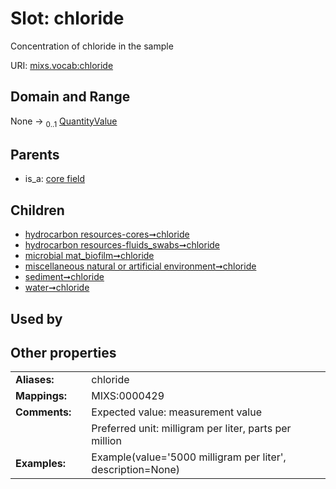 
# Slot: chloride


Concentration of chloride in the sample

URI: [mixs.vocab:chloride](https://w3id.org/mixs/vocab/chloride)


## Domain and Range

None &#8594;  <sub>0..1</sub> [QuantityValue](QuantityValue.md)

## Parents

 *  is_a: [core field](core_field.md)

## Children

 *  [hydrocarbon resources-cores➞chloride](hydrocarbon_resources_cores_chloride.md)
 *  [hydrocarbon resources-fluids_swabs➞chloride](hydrocarbon_resources_fluids_swabs_chloride.md)
 *  [microbial mat_biofilm➞chloride](microbial_mat_biofilm_chloride.md)
 *  [miscellaneous natural or artificial environment➞chloride](miscellaneous_natural_or_artificial_environment_chloride.md)
 *  [sediment➞chloride](sediment_chloride.md)
 *  [water➞chloride](water_chloride.md)

## Used by


## Other properties

|  |  |  |
| --- | --- | --- |
| **Aliases:** | | chloride |
| **Mappings:** | | MIXS:0000429 |
| **Comments:** | | Expected value: measurement value |
|  | | Preferred unit: milligram per liter, parts per million |
| **Examples:** | | Example(value='5000 milligram per liter', description=None) |

